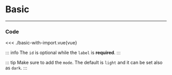 <script setup>
import Example from './basic.vue'
</script>

# Basic

---

<Example/>

### Code

<<< ./basic-with-import.vue{vue}

::: info
The `id` is optional while the `label` is **required**.
:::

::: tip
Make sure to add the `mode`. The default is `light` and it can be set also as `dark`.
:::
